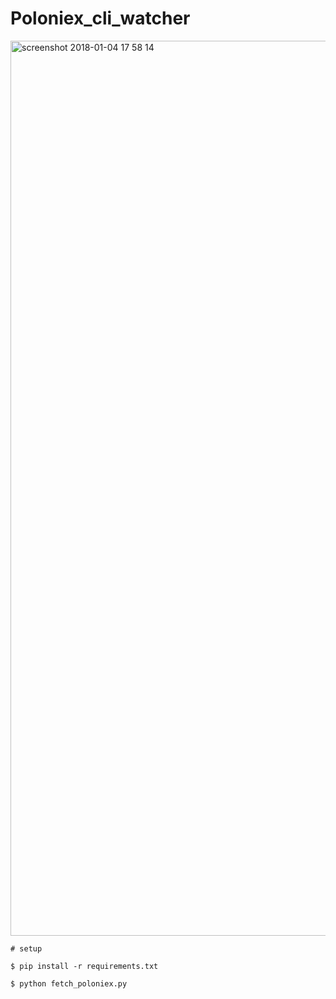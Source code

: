 # Poloniex_cli_watcher

<img width="1432" alt="screenshot 2018-01-04 17 58 14" src="https://user-images.githubusercontent.com/9139177/34556346-44f2e9d0-f179-11e7-9f72-e84b393283dc.png">

    # setup
    
    $ pip install -r requirements.txt
    
    $ python fetch_poloniex.py
